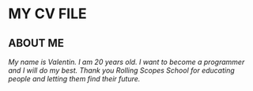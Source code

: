 # MY CV FILE
## ABOUT ME

*My name is Valentin.*
*I am 20 years old.*
*I want to become a programmer and I will do my best.*
*Thank you Rolling Scopes School for educating people and letting them find their future.*